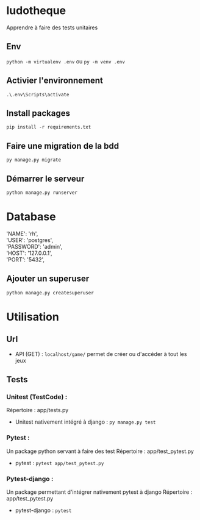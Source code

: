 # ludotheque
 Apprendre à faire des tests unitaires
 
## Env

`python -m virtualenv .env`
ou
`py -m venv .env`

## Activier l'environnement

`.\.env\Scripts\activate`

## Install packages

`pip install -r requirements.txt`

## Faire une migration de la bdd

`py manage.py migrate`

## Démarrer le serveur

`python manage.py runserver`

# Database

'NAME': 'rh',  
'USER': 'postgres',  
'PASSWORD': 'admin',  
'HOST': '127.0.0.1',  
'PORT': '5432',

## Ajouter un superuser

`python manage.py createsuperuser`

# Utilisation

## Url
- API (GET) : `localhost/game/` permet de créer ou d'accéder à tout les jeux

## Tests

### Unitest (TestCode) :
Répertoire : app/tests.py
- Unitest nativement intégré à django : `py manage.py test`

### Pytest :

Un package python servant à faire des test
Répertoire : app/test_pytest.py
- pytest : `pytest app/test_pytest.py`

### Pytest-django :

Un package permettant d'intégrer nativement pytest à django
Répertoire : app/test_pytest.py
- pytest-django : `pytest`